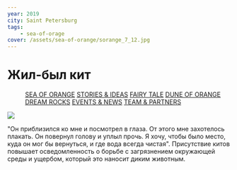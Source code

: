 ```yaml
---
year: 2019
city: Saint Petersburg
tags:
    - sea-of-orage
cover: /assets/sea-of-orange/sorange_7_12.jpg
---
```


# Жил-был кит

<Menu>
<a href="/sea-of-orange">SEA OF ORANGE</a>
<a href="/sea-of-orange/stories-and-ideas">STORIES & IDEAS</a>
<a href="/sea-of-orange/fairytale">FAIRY TALE</a>
<a href="/sea-of-orange/dune-of-orange">DUNE OF ORANGE</a>
<a href="/sea-of-orange/dreamrocks">DREAM ROCKS</a>
<a href="/sea-of-orange/events-and-news">EVENTS & NEWS</a>
<a href="/sea-of-orange/team-and-partners">TEAM & PARTNERS</a>
</Menu>

![](/assets/sea-of-orange/sorange_7_12.jpg)

"Он приблизился ко мне и посмотрел в глаза. От этого мне захотелось плакать. Он повернул голову и уплыл прочь. Я хочу, чтобы было место, куда он мог бы вернуться, и где вода всегда чистая". Присутствие китов повышает осведомленность о борьбе с загрязнением окружающей среды и ущербом, который это наносит диким животным.
